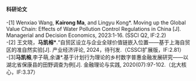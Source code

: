 #### 科研论文

-[1] Wenxiao Wang, <strong>Kairong Ma</strong>, and Lingyu Kong*. Moving up the Global Value Chain: Effects of Water Pollution Control Regulations in China [J]. Managerial and Decision Economics, 2023:1-16. (SSCI Q2, IF:2.2) \
-[2] 王文晓，<strong>马凯榕*</strong>.“自贸区设立与企业全球价值链嵌入位置——基于上海自贸区的准自然实验[J]. 产业经济评论, 2024，待刊发.（CSSCI扩展版，IF:2.81） \
-[3]<strong>马凯榕</strong>,李子萌,余谦*.基于计划行为理论的乡村数字普惠金融发展研究——以湖北省保康县的田野调查为例[J]. 金融理论与实践, 2020(07):97-102.（北大核心，IF:3.37）